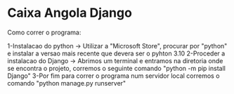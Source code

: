 # Caixa Angola Django


Como correr o programa:

1-Instalacao do python -> Utilizar a "Microsoft Store", procurar por "python" e instalar a versao mais recente que devera ser o pyhton 3.10
2-Proceder a instalacao do Django -> Abrimos um terminal e entramos na diretoria onde se encontra o projeto, corremos o seguinte comando "python -m pip install Django"
3-Por fim para correr o programa num servidor local corremos o comando "python manage.py runserver"


